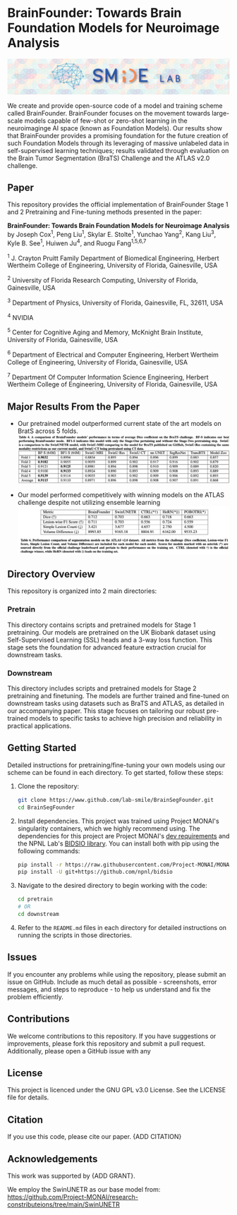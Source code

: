 # BrainFounder: Towards Brain Foundation Models for Neuroimage Analysis

![smilebanner.png](images/smilebanner.png)

We create and provide open-source code of a model and training scheme called BrainFounder. BrainFounder focuses on the
movement towards large-scale models capable of few-shot or zero-shot learning in the neuroimaginge AI space (known as 
Foundation Models). Our results show that BrainFounder provides a promising foundation for the future creation of 
such Foundation Models through its leveraging of massive unlabeled data in self-supervised learning techniques; results
validated through evaluation on the Brain Tumor Segmentation (BraTS) Challenge and the ATLAS v2.0 challenge.

## Paper
This repository provides the official implementation of BrainFounder Stage 1 and 2 Pretraining and Fine-tuning methods
presented in the paper:

**BrainFounder: Towards Brain Foundation Models for Neuroimage Analysis** by Joseph Cox<sup>1</sup>, Peng Liu<sup>1</sup>, 
Skylar E. Stolte<sup>1</sup>, Yunchao Yang<sup>2</sup>, Kang Liu<sup>3</sup>, Kyle B. See<sup>1</sup>, 
Huiwen Ju<sup>4</sup>, and Ruogu Fang<sup>1,5,6,7</sup>

<sup>1</sup> J. Crayton Pruitt Family Department of Biomedical Engineering, Herbert Wertheim College of Engineering, 
University of Florida, Gainesville, USA

<sup>2</sup> University of Florida Research Computing, University of Florida, Gainesville, USA

<sup>3</sup> Department of Physics, University of Florida, Gainesville, FL, 32611, USA

<sup>4</sup> NVIDIA

<sup>5</sup> Center for Cognitive Aging and Memory, McKnight Brain Institute, University of Florida, Gainesville, USA

<sup>6</sup> Department of Electrical and Computer Engineering, Herbert Wertheim College of Engineering, University of 
Florida, Gainesville, USA

<sup>7</sup> Department Of Computer Information Science Engineering, Herbert Wertheim College of Engineering, 
University of Florida, Gainesville, USA

## Major Results From the Paper
* Our pretrained model outperformed current state of the art models on BratS across 5 folds. ![img.png](images/Table4.png)

* Our model performed competitively with winning models on the ATLAS challenge despite not utilizing ensemble learning
![img.png](images/Table6.png)

## Directory Overview
This repository is organized into 2 main directories:
### Pretrain
This directory contains scripts and pretrained models for Stage 1 pretraining. Our models are pretrained on the UK 
Biobank dataset using Self-Supervised Learning (SSL) heads and a 3-way loss function. This stage sets the foundation 
for advanced feature extraction crucial for downstream tasks.

### Downstream
This directory includes scripts and pretrained models for Stage 2 pretraining and finetuning. The models are further 
trained and fine-tuned on downstream tasks using datasets such as BraTS and ATLAS, as detailed in our accompanying 
paper. This stage focuses on tailoring our robust pre-trained models to specific tasks to achieve high precision and 
reliability in practical applications.

## Getting Started

Detailed instructions for pretraining/fine-tuning your own models using our scheme can be found in each directory. 
To get started, follow these steps:

1. Clone the repository:
   ```bash
   git clone https://www.github.com/lab-smile/BrainSegFounder.git
   cd BrainSegFounder
   ```
2. Install dependencies. This project was trained using Project MONAI's singularity containers, which we highly recommend 
using. The dependencies for this project are Project MONAI's [dev requirements](https://raw.githubusercontent.com/Project-MONAI/MONAI/dev/requirements-dev.txt) 
and the NPNL Lab's [BIDSIO library](https://github.com/npnl/bidsio/tree/main). You can install both with pip using the following commands:

    ```bash
    pip install -r https://raw.githubusercontent.com/Project-MONAI/MONAI/dev/requirements-dev.txt
    pip install -U git+https://github.com/npnl/bidsio
    ```

3. Navigate to the desired directory to begin working with the code:
    ```bash
   cd pretrain
   # OR 
   cd downstream
    ```
4. Refer to the `README.md` files in each directory for detailed instructions on running the scripts in those directories.

## Issues
If you encounter any problems while using the repository, please submit an issue on GitHub. Include as much detail as 
possible - screenshots, error messages, and steps to reproduce - to help us understand and fix the problem efficiently.


## Contributions
We welcome contributions to this repository. If you have suggestions or improvements, please fork this repository and 
submit a pull request. Additionally, please open a GitHub issue with any 

## License
This project is licenced under the GNU GPL v3.0 License. See the LICENSE file for details.

## Citation
If you use this code, please cite our paper. {ADD CITATION}
 
## Acknowledgements
This work was supported by {ADD GRANT}. 

We employ the SwinUNETR as our base model from: https://github.com/Project-MONAI/research-constributeions/tree/main/SwinUNETR
